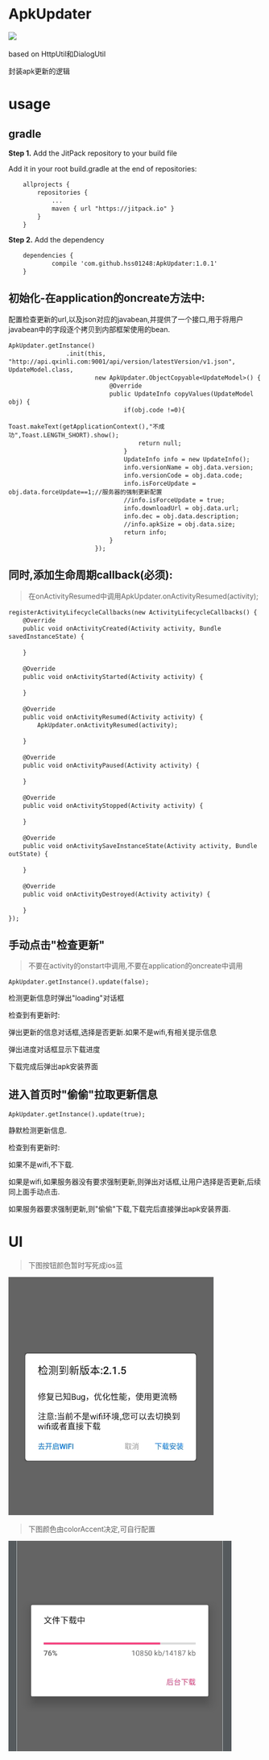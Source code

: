 # ApkUpdater
[![](https://jitpack.io/v/hss01248/ApkUpdater.svg)](https://jitpack.io/#hss01248/ApkUpdater)

based on HttpUtil和DialogUtil

封装apk更新的逻辑



# usage

## gradle

**Step 1.** Add the JitPack repository to your build file

Add it in your root build.gradle at the end of repositories:

```
    allprojects {
        repositories {
            ...
            maven { url "https://jitpack.io" }
        }
    }
```

**Step 2.** Add the dependency

```
    dependencies {
            compile 'com.github.hss01248:ApkUpdater:1.0.1'
    }
```



## 初始化-在application的oncreate方法中:

配置检查更新的url,以及json对应的javabean,并提供了一个接口,用于将用户javabean中的字段逐个拷贝到内部框架使用的bean.

```
ApkUpdater.getInstance()
                .init(this, "http://api.qxinli.com:9001/api/version/latestVersion/v1.json", UpdateModel.class,
                        new ApkUpdater.ObjectCopyable<UpdateModel>() {
                            @Override
                            public UpdateInfo copyValues(UpdateModel obj) {
                                if(obj.code !=0){
                                    Toast.makeText(getApplicationContext(),"不成功",Toast.LENGTH_SHORT).show();
                                    return null;
                                }
                                UpdateInfo info = new UpdateInfo();
                                info.versionName = obj.data.version;
                                info.versionCode = obj.data.code;
                                info.isForceUpdate = obj.data.forceUpdate==1;//服务器的强制更新配置
                                //info.isForceUpdate = true;
                                info.downloadUrl = obj.data.url;
                                info.dec = obj.data.description;
                                //info.apkSize = obj.data.size;
                                return info;
                            }
                        });
```

## 同时,添加生命周期callback(必须):

> 在onActivityResumed中调用ApkUpdater.onActivityResumed(activity);

```
registerActivityLifecycleCallbacks(new ActivityLifecycleCallbacks() {
    @Override
    public void onActivityCreated(Activity activity, Bundle savedInstanceState) {

    }

    @Override
    public void onActivityStarted(Activity activity) {

    }

    @Override
    public void onActivityResumed(Activity activity) {
        ApkUpdater.onActivityResumed(activity);

    }

    @Override
    public void onActivityPaused(Activity activity) {

    }

    @Override
    public void onActivityStopped(Activity activity) {

    }

    @Override
    public void onActivitySaveInstanceState(Activity activity, Bundle outState) {

    }

    @Override
    public void onActivityDestroyed(Activity activity) {

    }
});
```



## 手动点击"检查更新"

> 不要在activity的onstart中调用,不要在application的oncreate中调用

```
ApkUpdater.getInstance().update(false);
```

检测更新信息时弹出"loading"对话框

检查到有更新时:

弹出更新的信息对话框,选择是否更新.如果不是wifi,有相关提示信息

弹出进度对话框显示下载进度

下载完成后弹出apk安装界面

## 进入首页时"偷偷"拉取更新信息

```
ApkUpdater.getInstance().update(true);
```

静默检测更新信息.

检查到有更新时:

如果不是wifi,不下载.

如果是wifi,如果服务器没有要求强制更新,则弹出对话框,让用户选择是否更新,后续同上面手动点击.

如果服务器要求强制更新,则"偷偷"下载,下载完后直接弹出apk安装界面.



# UI

> 下图按钮颜色暂时写死成ios蓝

 ![nowifi](img/nowifi.jpg)

> 下图颜色由colorAccent决定,可自行配置

  ![progress](img/progress.jpg)